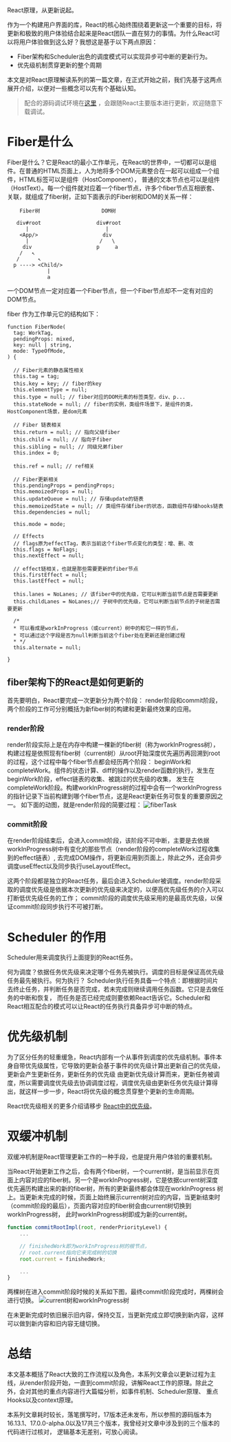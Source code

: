 React原理，从更新说起。

作为一个构建用户界面的库，React的核心始终围绕着更新这一个重要的目标，将更新和极致的用户体验结合起来是React团队一直在努力的事情。为什么React可以将用户体验做到这么好？我想这是基于以下两点原因：

* Fiber架构和Scheduler出色的调度模式可以实现异步可中断的更新行为。
* 优先级机制贯穿更新的整个周期

本文是对React原理解读系列的第一篇文章，在正式开始之前，我们先基于这两点展开介绍，以便对一些概念可以先有个基础认知。

> 配合的源码调试环境在[这里](https://github.com/neroneroffy/react-source-code-debug) ，会跟随React主要版本进行更新，欢迎随意下载调试。

# Fiber是什么
Fiber是什么？它是React的最小工作单元，在React的世界中，一切都可以是组件。在普通的HTML页面上，人为地将多个DOM元素整合在一起可以组成一个组件，HTML标签可以是组件（HostComponent），
普通的文本节点也可以是组件（HostText）。每一个组件就对应着一个fiber节点，许多个fiber节点互相嵌套、关联，就组成了fiber树，正如下面表示的Fiber树和DOM的关系一样：
```
    Fiber树                    DOM树

   div#root                  div#root
      |                         |
    <App/>                     div
      |                       /   \
     div                     p     a
    /   ↖
   /      ↖
  p ----> <Child/>
             |
             a

```
一个DOM节点一定对应着一个Fiber节点，但一个Fiber节点却不一定有对应的DOM节点。

fiber 作为工作单元它的结构如下：
```
function FiberNode(
  tag: WorkTag,
  pendingProps: mixed,
  key: null | string,
  mode: TypeOfMode,
) {

  // Fiber元素的静态属性相关
  this.tag = tag;
  this.key = key; // fiber的key
  this.elementType = null;
  this.type = null; // fiber对应的DOM元素的标签类型，div、p...
  this.stateNode = null; // fiber的实例，类组件场景下，是组件的类，HostComponent场景，是dom元素

  // Fiber 链表相关
  this.return = null; // 指向父级fiber
  this.child = null; // 指向子fiber
  this.sibling = null; // 同级兄弟fiber
  this.index = 0;

  this.ref = null; // ref相关

  // Fiber更新相关
  this.pendingProps = pendingProps;
  this.memoizedProps = null;
  this.updateQueue = null; // 存储update的链表
  this.memoizedState = null; // 类组件存储fiber的状态，函数组件存储hooks链表
  this.dependencies = null;

  this.mode = mode;

  // Effects
  // flags原为effectTag，表示当前这个fiber节点变化的类型：增、删、改
  this.flags = NoFlags;
  this.nextEffect = null;

  // effect链相关，也就是那些需要更新的fiber节点
  this.firstEffect = null;
  this.lastEffect = null;

  this.lanes = NoLanes; // 该fiber中的优先级，它可以判断当前节点是否需要更新
  this.childLanes = NoLanes;// 子树中的优先级，它可以判断当前节点的子树是否需要更新

  /*
  * 可以看成是workInProgress（或current）树中的和它一样的节点，
  * 可以通过这个字段是否为null判断当前这个fiber处在更新还是创建过程
  * */
  this.alternate = null;

}

```

## fiber架构下的React是如何更新的
首先要明白，React要完成一次更新分为两个阶段： render阶段和commit阶段，两个阶段的工作可分别概括为新fiber树的构建和更新最终效果的应用。

### render阶段
render阶段实际上是在内存中构建一棵新的fiber树（称为workInProgress树），构建过程是依照现有fiber树（current树）从root开始深度优先遍历再回溯到root的过程，这个过程中每个fiber节点都会经历两个阶段：
beginWork和completeWork。组件的状态计算、diff的操作以及render函数的执行，发生在beginWork阶段，effect链表的收集、被跳过的优先级的收集，
发生在completeWork阶段。构建workInProgress树的过程中会有一个workInProgress的指针记录下当前构建到哪个fiber节点，这是React更新任务可恢复的重要原因之一。
如下面的动图，就是render阶段的简要过程：
![fiberTask](http://neroht.com/fiberTask4.gif)

### commit阶段
在render阶段结束后，会进入commit阶段，该阶段不可中断，主要是去依据workInProgress树中有变化的那些节点（render阶段的completeWork过程收集到的effect链表）,
去完成DOM操作，将更新应用到页面上，除此之外，还会异步调度useEffect以及同步执行useLayoutEffect。

这两个阶段都是独立的React任务，最后会进入Scheduler被调度。render阶段采取的调度优先级是依据本次更新的优先级来决定的，以便高优先级任务的介入可以打断低优先级任务的工作；
commit阶段的调度优先级采用的是最高优先级，以保证commit阶段同步执行不可被打断。

# Scheduler 的作用
Scheduler用来调度执行上面提到的React任务。

何为调度？依据任务优先级来决定哪个任务先被执行。调度的目标是保证高优先级任务最先被执行。何为执行？
Scheduler执行任务具备一个特点：即根据时间片去终止任务，并判断任务是否完成，若未完成则继续调用任务函数。它只是去做任务的中断和恢复，
而任务是否已经完成则要依赖React告诉它。Scheduler和React相互配合的模式可以让React的任务执行具备异步可中断的特点。

# 优先级机制
为了区分任务的轻重缓急，React内部有一个从事件到调度的优先级机制。事件本身自带优先级属性，它导致的更新会基于事件的优先级计算出更新自己的优先级，更新会产生更新任务，更新任务的优先级
由更新优先级计算而来，更新任务被调度，所以需要调度优先级去协调调度过程，调度优先级由更新任务优先级计算得出，就这样一步一步，React将优先级的概念贯穿整个更新的生命周期。

React优先级相关的更多介绍请移步 [React中的优先级]()。

# 双缓冲机制
双缓冲机制是React管理更新工作的一种手段，也是提升用户体验的重要机制。

当React开始更新工作之后，会有两个fiber树，一个current树，是当前显示在页面上内容对应的fiber树。另一个是workInProgress树，它是依据current树深度优先遍历构建出来的新的fiber树，所有的更新最终都会体现在workInProgress
树上。当更新未完成的时候，页面上始终展示current树对应的内容，当更新结束时（commit阶段的最后），页面内容对应的fiber树会由current树切换到workInProgress树，
此时workInProgress树即成为新的current树。

```javascript
function commitRootImpl(root, renderPriorityLevel) {
    ...

    // finishedWork即为workInProgress树的根节点，
    // root.current指向它来完成树的切换
    root.current = finishedWork;

    ...
}
```

两棵树在进入commit阶段时候的关系如下图，最终commit阶段完成时，两棵树会进行切换。
![current树和workInProgress树](http://neroht.com/commitFiber.jpg)

在未更新完成时依旧展示旧内容，保持交互，当更新完成立即切换到新内容，这样可以做到新内容和旧内容无缝切换。

# 总结
本文基本概括了React大致的工作流程以及角色，本系列文章会以更新过程为主线，从render阶段开始，一直到commit阶段，讲解React工作的原理。除此之外，会对其他的重点内容进行大篇幅分析，如事件机制、Scheduler原理、
重点Hooks以及context原理。

本系列文章耗时较长，落笔撰写时，17版本还未发布，所以参照的源码版本为16.13.1、17.0.0-alpha.0以及17共三个版本，我曾经对文章中涉及到的三个版本的代码进行过核对，
逻辑基本无差别，可放心阅读。



